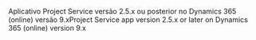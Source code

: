 <span data-ttu-id="bf575-101">Aplicativo Project Service versão 2.5.x ou posterior no Dynamics 365 (online) versão 9.x</span><span class="sxs-lookup"><span data-stu-id="bf575-101">Project Service app version 2.5.x or later on Dynamics 365 (online) version 9.x</span></span>
